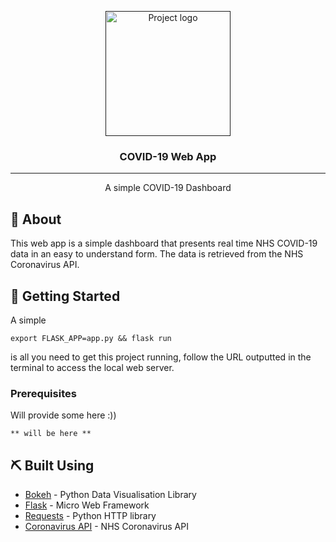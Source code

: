 <p align="center">
  <a href="" rel="noopener">
 <img width=200px height=200px src="https://douglas.research.mcgill.ca/sites/default/files/styles/width270/public/covid-19.png" alt="Project logo"></a>
</p>

<h3 align="center">COVID-19 Web App</h3>


---

<p align="center"> A simple COVID-19 Dashboard
    <br> 
</p>

## 🧐 About <a name = "about"></a>

This web app is a simple dashboard that presents real time NHS COVID-19 data in an easy to understand form. The data is retrieved from the NHS Coronavirus API.

## 🏁 Getting Started <a name = "getting_started"></a>

A simple
```
export FLASK_APP=app.py && flask run
```
is all you need to get this project running, follow the URL outputted in the terminal to access the local web server.

### Prerequisites

Will provide some here :))

```
** will be here **
```


## ⛏️ Built Using <a name = "built_using"></a>

- [Bokeh](https://bokeh.org/) - Python Data Visualisation Library
- [Flask](https://flask.palletsprojects.com/en/2.0.x/) - Micro Web Framework
- [Requests](https://docs.python-requests.org/en/master/) - Python HTTP library
- [Coronavirus API](https://coronavirus.data.gov.uk/details/developers-guide) - NHS Coronavirus API



